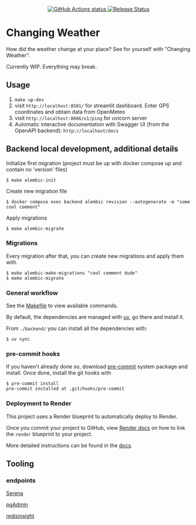 <p align="center">
    <a href="https://github.com/RobertMeissner/changingweather/actions">
        <img alt="GitHub Actions status" src="https://github.com/RobertMeissner/changingweather/actions/workflows/main.yml/badge.svg">
    </a>
    <a href="https://github.com/RobertMeissner/changingweather/releases"><img alt="Release Status" src="https://img.shields.io/github/v/release/RobertMeissner/changingweather"></a>
</p>


# Changing Weather

How did the weather change at your place? See for yourself with "Changing Weather".

Currently WIP. Everything may break.



## Usage
1. `make up-dev`
2. visit `http://localhost:8501/` for streamlit dashboard. Enter GPS coordinates and obtain data from OpenMeteo
3. visit `http://localhost:8666/v1/ping` for uvicorn server
4. Automatic interactive documentation with Swagger UI (from the OpenAPI backend): `http://localhost/docs`

## Backend local development, additional details

Initialize first migration (project must be up with docker compose up and contain no 'version' files)
```shell
$ make alembic-init
```

Create new migration file
```shell
$ docker compose exec backend alembic revision --autogenerate -m "some cool comment"
```

Apply migrations
```shell
$ make alembic-migrate
```

### Migrations
Every migration after that, you can create new migrations and apply them with
```console
$ make alembic-make-migrations "cool comment dude"
$ make alembic-migrate
```

### General workflow
See the [Makefile](/Makefile) to view available commands.

By default, the dependencies are managed with [uv](https://docs.astral.sh/uv/), go there and install it.

From `./backend/` you can install all the dependencies with:

```console
$ uv sync
```

### pre-commit hooks
If you haven't already done so, download [pre-commit](https://pre-commit.com/) system package and install. Once done, install the git hooks with
```console
$ pre-commit install
pre-commit installed at .git/hooks/pre-commit
```
### Deployment to Render
This project uses a Render blueprint to automatically deploy to Render.

Once you commit your project to GitHub, view [Render docs](https://render.com/docs/infrastructure-as-code#setup) on how to link the `render` blueprint to your project.

More detailed instructions can be found in the [docs](https://cookiecutter-fastapi-backend.readthedocs.io/en/latest/project_features/deployments/render.html).

## Tooling

### endpoints

[Serena](http://127.0.0.1:24282/dashboard/index.html)

[pgAdmin](http://127.0.0.1:5050/browser/)

[redisinsight](http://localhost:5540/)

